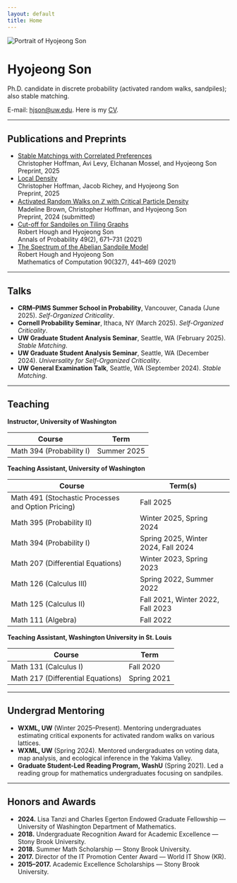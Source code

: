 ```yaml
---
layout: default
title: Home
---
```


<div class="hero">
  <img src="{{ '/assets/files/profile.jpeg' | relative_url }}" alt="Portrait of Hyojeong Son">
  <div>
    <h1>Hyojeong Son</h1>
    <p class="lede">Ph.D. candidate in discrete probability (activated random walks, sandpiles); also stable matching.</p>
    <div class="intro">
      <p>E-mail: <a href="mailto:hjson@uw.edu">hjson@uw.edu</a>.
      Here is my <a href="{{ '/assets/files/Hyojeong_Son_CV.pdf' | relative_url }}" target="_blank" rel="noopener">CV</a>.</p>
    </div>
  </div>
</div>

---

## Publications and Preprints

<ul class="pubcards">
  <li class="pubcard">
    <div class="pub-title"><a href="{{ '/assets/files/stable_matchings_correlated_preferences.pdf' | relative_url }}" target="_blank" rel="noopener">Stable Matchings with Correlated Preferences</a></div>
    <div class="pub-authors">Christopher Hoffman, Avi Levy, Elchanan Mossel, and Hyojeong Son</div>
    <div class="pub-venue">Preprint, 2025</div>
  </li>
  <li class="pubcard">
    <div class="pub-title"><a href="{{ '/assets/files/local_density.pdf' | relative_url }}" target="_blank" rel="noopener">Local Density</a></div>
    <div class="pub-authors">Christopher Hoffman, Jacob Richey, and Hyojeong Son</div>
    <div class="pub-venue">Preprint, 2025</div>
  </li>
  <li class="pubcard">
    <div class="pub-title"><a href="https://arxiv.org/abs/2411.07609" target="_blank" rel="noopener">Activated Random Walks on ℤ with Critical Particle Density</a></div>
    <div class="pub-authors">Madeline Brown, Christopher Hoffman, and Hyojeong Son</div>
    <div class="pub-venue">Preprint, 2024 (submitted)</div>
  </li>
  <li class="pubcard">
    <div class="pub-title"><a href="https://arxiv.org/abs/1902.04174" target="_blank" rel="noopener">Cut-off for Sandpiles on Tiling Graphs</a></div>
    <div class="pub-authors">Robert Hough and Hyojeong Son</div>
    <div class="pub-venue">Annals of Probability 49(2), 671–731 (2021)</div>
  </li>
  <li class="pubcard">
    <div class="pub-title"><a href="https://arxiv.org/abs/1905.07015" target="_blank" rel="noopener">The Spectrum of the Abelian Sandpile Model</a></div>
    <div class="pub-authors">Robert Hough and Hyojeong Son</div>
    <div class="pub-venue">Mathematics of Computation 90(327), 441–469 (2021)</div>
  </li>
</ul>

---

## Talks

<ul class="tight">
  <li><strong>CRM–PIMS Summer School in Probability</strong>, Vancouver, Canada (June 2025). <em>Self-Organized Criticality</em>.</li>
  <li><strong>Cornell Probability Seminar</strong>, Ithaca, NY (March 2025). <em>Self-Organized Criticality</em>.</li>
  <li><strong>UW Graduate Student Analysis Seminar</strong>, Seattle, WA (February 2025). <em>Stable Matching</em>.</li>
  <li><strong>UW Graduate Student Analysis Seminar</strong>, Seattle, WA (December 2024). <em>Universality for Self-Organized Criticality</em>.</li>
  <li><strong>UW General Examination Talk</strong>, Seattle, WA (September 2024). <em>Stable Matching</em>.</li>
</ul>

---

## Teaching

**Instructor, University of Washington**
<table class="table">
  <thead><tr><th>Course</th><th>Term</th></tr></thead>
  <tbody>
    <tr><td>Math 394 (Probability I)</td><td>Summer 2025</td></tr>
  </tbody>
</table>

**Teaching Assistant, University of Washington**
<table class="table">
  <thead><tr><th>Course</th><th>Term(s)</th></tr></thead>
  <tbody>
    <tr><td>Math 491 (Stochastic Processes and Option Pricing)</td><td>Fall 2025</td></tr>
    <tr><td>Math 395 (Probability II)</td><td>Winter 2025, Spring 2024</td></tr>
    <tr><td>Math 394 (Probability I)</td><td>Spring 2025, Winter 2024, Fall 2024</td></tr>
    <tr><td>Math 207 (Differential Equations)</td><td>Winter 2023, Spring 2023</td></tr>
    <tr><td>Math 126 (Calculus III)</td><td>Spring 2022, Summer 2022</td></tr>
    <tr><td>Math 125 (Calculus II)</td><td>Fall 2021, Winter 2022, Fall 2023</td></tr>
    <tr><td>Math 111 (Algebra)</td><td>Fall 2022</td></tr>
  </tbody>
</table>

**Teaching Assistant, Washington University in St. Louis**
<table class="table">
  <thead><tr><th>Course</th><th>Term</th></tr></thead>
  <tbody>
    <tr><td>Math 131 (Calculus I)</td><td>Fall 2020</td></tr>
    <tr><td>Math 217 (Differential Equations)</td><td>Spring 2021</td></tr>
  </tbody>
</table>

---

## Undergrad Mentoring

<ul class="tight">
  <li><strong>WXML, UW</strong> (Winter 2025–Present). Mentoring undergraduates estimating critical exponents for activated random walks on various lattices.</li>
  <li><strong>WXML, UW</strong> (Spring 2024). Mentored undergraduates on voting data, map analysis, and ecological inference in the Yakima Valley.</li>
  <li><strong>Graduate Student-Led Reading Program, WashU</strong> (Spring 2021). Led a reading group for mathematics undergraduates focusing on sandpiles.</li>
</ul>

---

## Honors and Awards

<ul class="tight">
  <li><strong>2024.</strong> Lisa Tanzi and Charles Egerton Endowed Graduate Fellowship — University of Washington Department of Mathematics.</li>
  <li><strong>2018.</strong> Undergraduate Recognition Award for Academic Excellence — Stony Brook University.</li>
  <li><strong>2018.</strong> Summer Math Scholarship — Stony Brook University.</li>
  <li><strong>2017.</strong> Director of the IT Promotion Center Award — World IT Show (KR).</li>
  <li><strong>2015–2017.</strong> Academic Excellence Scholarships — Stony Brook University.</li>
</ul>
